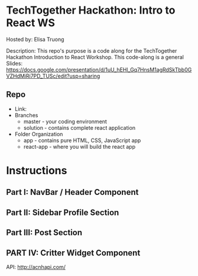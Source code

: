 # TechTogether Hackathon: Intro to React WS
Hosted by: Elisa Truong

Description: 
This repo's purpose is a code along for the TechTogether Hackathon Introduction to React Workshop. This code-along is a general 
Slides: 
https://docs.google.com/presentation/d/1uU_hEHl_Gq7HnsM1agRdSkTbb0GVZHdMiRi7PD_TUSc/edit?usp=sharing 

## Repo
- Link: 
- Branches
    - master - your coding environment
    - solution - contains complete react application
- Folder Organization
    - app - contains pure HTML, CSS, JavaScript app
    - react-app - where you will build the react app

# Instructions

## Part I: NavBar / Header Component

## Part II: Sidebar Profile Section

## Part III: Post Section 

## PART IV: Critter Widget Component

API: http://acnhapi.com/